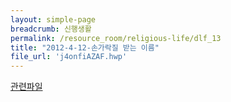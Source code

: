 ```yaml
--- 
layout: simple-page 
breadcrumb: 신행생활 
permalink: /resource_room/religious-life/dlf_13
title: "2012-4-12-손가락질 받는 이름"
file_url: 'j4onfiAZAF.hwp'
--- 
```


[관련파일](/resource_room/religious-life/files/j4onfiAZAF.hwp)